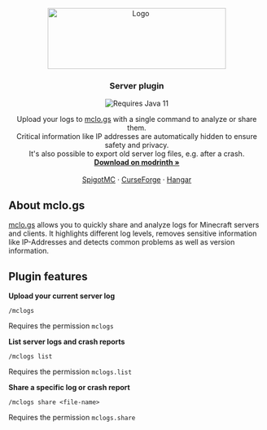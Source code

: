<br />
<div align="center">
  <a href="https://mclo.gs">
    <img src="https://camo.githubusercontent.com/00ceb02aa64f302025c1e7b071f8d2bbd672aaa15376ba7c58a2929327fdc8be/68747470733a2f2f6d636c6f2e67732f696d672f6c6f676f2e706e67" alt="Logo" width="350" height="120">
  </a>
<h3 align="center">Server plugin </h3>
<img src="https://img.shields.io/badge/Requires-Java%2011-orange" alt="Requires Java 11">
  <p align="center">
    Upload your logs to <a href="https://mclo.gs" target="_blank">mclo.gs</a> with a single command to analyze or share them.
    <br />
    Critical information like IP addresses are automatically hidden to ensure safety and privacy.
    <br />
    It's also possible to export old server log files, e.g. after a crash.
    <br />
    <a href="https://modrinth.com/plugin/mclogs" target="_blank"><strong>Download on modrinth »</strong></a>
    <br />
    <br />
    <a href="https://www.spigotmc.org/resources/mclo-gs.47502/" target="_blank">SpigotMC</a>
    ·
    <a href="https://www.curseforge.com/minecraft/bukkit-plugins/mclo-gs" target="_blank">CurseForge</a>
    ·
    <a href="https://hangar.papermc.io/Aternos/mclogs" target="_blank">Hangar</a>
  </p>
</div>



## About mclo.gs

<a href="https://mclo.gs" target="_blank">mclo.gs</a> allows you to quickly share and analyze logs for Minecraft servers and clients. It highlights different log levels, removes sensitive information like IP-Addresses and detects common problems as well as version information.
## Plugin features

**Upload your current server log**

```
/mclogs
```
Requires the permission `mclogs`

**List server logs and crash reports**

```
/mclogs list
```
Requires the permission `mclogs.list`

**Share a specific log or crash report**

```
/mclogs share <file-name>
```
Requires the permission `mclogs.share`